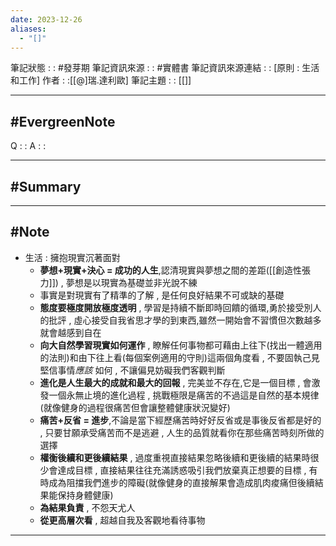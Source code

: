 ```yaml
---
date: 2023-12-26
aliases:
  - "[]"
---
```

筆記狀態 : :  #發芽期 
筆記資訊來源 : : #實體書 
筆記資訊來源連結 : : [原則 : 生活和工作]
作者 : :[[@]瑞.達利歐]
筆記主題 : : [[]]

---
#EvergreenNote
---
Q : :
A : :

---
#Summary
---






---
#Note 
---
- 生活 : 擁抱現實沉著面對
	- **夢想+現實+決心 = 成功的人生**,認清現實與夢想之間的差距([[創造性張力]]) , 夢想是以現實為基礎並非光說不練
	- 事實是對現實有了精準的了解 , 是任何良好結果不可或缺的基礎
	- **態度要極度開放極度透明** , 學習是持續不斷即時回饋的循環,勇於接受別人的批評 , 虛心接受自我省思才學的到東西,雖然一開始會不習慣但次數越多就會越感到自在
	- **向大自然學習現實如何運作** , 瞭解任何事物都可藉由上往下(找出一體適用的法則)和由下往上看(每個案例適用的守則)這兩個角度看 , 不要固執己見堅信事情*應該* 如何 , 不讓偏見妨礙我們客觀判斷
	- **進化是人生最大的成就和最大的回報** , 完美並不存在,它是一個目標 , 會激發一個永無止境的進化過程 , 挑戰極限是痛苦的不過這是自然的基本規律(就像健身的過程很痛苦但會讓整體健康狀況變好)
	- **痛苦+反省 = 進步**,不論是當下經歷痛苦時好好反省或是事後反省都是好的 , 只要甘願承受痛苦而不是逃避 , 人生的品質就看你在那些痛苦時刻所做的選擇
	- **權衡後續和更後續結果** , 過度重視直接結果忽略後續和更後續的結果時很少會達成目標 , 直接結果往往充滿誘惑吸引我們放棄真正想要的目標 , 有時成為阻擋我們進步的障礙(就像健身的直接解果會造成肌肉痠痛但後續結果能保持身體健康)
	- **為結果負責** , 不怨天尤人
	- **從更高層次看** , 超越自我及客觀地看待事物
---



